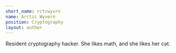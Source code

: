 ```yaml
---
short_name: rctcwyvrn
name: Arctic Wyvern
position: Cryptography
layout: author
---
```

Resident cryptography hacker. She likes math, and she likes her cat.
